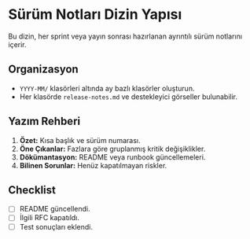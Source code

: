 # Sürüm Notları Dizin Yapısı

Bu dizin, her sprint veya yayın sonrası hazırlanan ayrıntılı sürüm notlarını içerir.

## Organizasyon
- `YYYY-MM/` klasörleri altında ay bazlı klasörler oluşturun.
- Her klasörde `release-notes.md` ve destekleyici görseller bulunabilir.

## Yazım Rehberi
1. **Özet:** Kısa başlık ve sürüm numarası.
2. **Öne Çıkanlar:** Fazlara göre gruplanmış kritik değişiklikler.
3. **Dökümantasyon:** README veya runbook güncellemeleri.
4. **Bilinen Sorunlar:** Henüz kapatılmayan riskler.

## Checklist
- [ ] README güncellendi.
- [ ] İlgili RFC kapatıldı.
- [ ] Test sonuçları eklendi.
